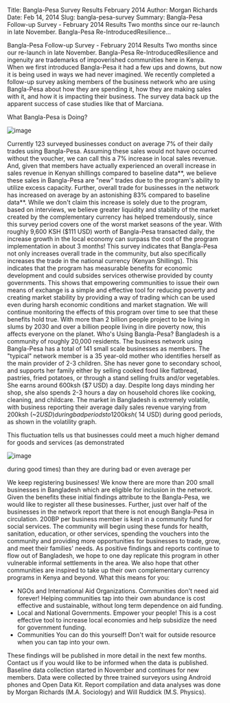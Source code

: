 Title: Bangla-Pesa Survey Results February 2014
Author: Morgan Richards
Date: Feb 14, 2014
Slug: bangla-pesa-survey
Summary: Bangla-Pesa Follow-up Survey - February 2014 Results Two months
since our re-launch in late November. Bangla-Pesa
Re-IntroducedResilience...

Bangla-Pesa Follow-up Survey - February 2014 Results Two months since
our re-launch in late November. Bangla-Pesa Re-IntroducedResilience and
ingenuity are trademarks of impoverished communities here in Kenya. When
we first introduced Bangla-Pesa it had a few ups and downs, but now it
is being used in ways we had never imagined. We recently completed a
follow-up survey asking members of the business network who are using
Bangla-Pesa about how they are spending it, how they are making sales
with it, and how it is impacting their business. The survey data back up
the apparent success of case studies like that of Marciana.

What Bangla-Pesa is Doing?

![image](images/blog/bangla-pesa-survey1.webp)

Currently 123 surveyed businesses conduct on average 7% of their daily
trades using Bangla-Pesa. Assuming these sales would not have occurred
without the voucher, we can call this a 7% increase in local sales
revenue. And, given that members have actually experienced an overall
increase in sales revenue in Kenyan shillings compared to baseline
data**, we believe these sales in Bangla-Pesa are "new" trades due to
the program's ability to utilize excess capacity. Further, overall
trade for businesses in the network has increased on average by an
astonishing 83% compared to baseline data**. While we don't claim this
increase is solely due to the program, based on interviews, we believe
greater liquidity and stability of the market created by the
complementary currency has helped tremendously, since this survey period
covers one of the worst market seasons of the year. With roughly 9,600
KSH ($111 USD) worth of Bangla-Pesa transacted daily, the increase
growth in the local economy can surpass the cost of the program
implementation in about 3 months! This survey indicates that Bangla-Pesa
not only increases overall trade in the community, but also specifically
increases the trade in the national currency (Kenyan Shillings). This
indicates that the program has measurable benefits for economic
development and could subsides services otherwise provided by county
governments. This shows that empowering communities to issue their own
means of exchange is a simple and effective tool for reducing poverty
and creating market stability by providing a way of trading which can be
used even during harsh economic conditions and market stagnation. We
will continue monitoring the effects of this program over time to see
that these benefits hold true. With more than 2 billion people project
to be living in slums by 2030 and over a billion people living in dire
poverty now, this affects everyone on the planet. Who's Using
Bangla-Pesa? Bangladesh is a community of roughly 20,000 residents. The
business network using Bangla-Pesa has a total of 141 small scale
businesses as members. The "typical" network member is a 35 year-old
mother who identifies herself as the main provider of 2-3 children. She
has never gone to secondary school, and supports her family either by
selling cooked food like flatbread, pastries, fried potatoes, or through
a stand selling fruits and/or vegetables. She earns around 600ksh ($7
USD) a day. Despite long days minding her shop, she also spends 2-3
hours a day on household chores like cooking, cleaning, and childcare.
The market in Bangladesh is extremely volatile, with business reporting
their average daily sales revenue varying from 200ksh (~$2 USD) during
bad periods to 1200ksh (~$14 USD) during good periods, as shown in the
volatility graph.

This fluctuation tells us that businesses could meet a much higher
demand for goods and services (as demonstrated

![image](images/blog/bangla-pesa-survey47.webp)

during good times) than they are during bad or even average per

We keep registering businesses! We know there are more than 200 small
businesses in Bangladesh which are eligible for inclusion in the
network. Given the benefits these initial findings attribute to the
Bangla-Pesa, we would like to register all these businesses. Further,
just over half of the businesses in the network report that there is not
enough Bangla-Pesa in circulation. 200BP per business member is kept in
a community fund for social services. The community will begin using
these funds for health, sanitation, education, or other services,
spending the vouchers into the community and providing more
opportunities for businesses to trade, grow, and meet their families'
needs. As positive findings and reports continue to flow out of
Bangladesh, we hope to one day replicate this program in other
vulnerable informal settlements in the area. We also hope that other
communities are inspired to take up their own complementary currency
programs in Kenya and beyond. What this means for you:

- NGOs and International Aid Organizations. Communities don't need
  aid forever! Helping communities tap into their own abundance is
  cost effective and sustainable, without long term dependence on aid
  funding.
- Local and National Governments. Empower your people! This is a cost
  effective tool to increase local economies and help subsidize the
  need for government funding.
- Communities You can do this yourself! Don't wait for outside
  resource when you can tap into your own.

These findings will be published in more detail in the next few months.
Contact us if you would like to be informed when the data is published.
Baseline data collection started in November and continues for new
members. Data were collected by three trained surveyors using Android
phones and Open Data Kit. Report compilation and data analyses was done
by Morgan Richards (M.A. Sociology) and Will Ruddick (M.S. Physics).
